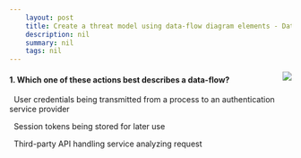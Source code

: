 ```yaml
---
    layout: post
    title: Create a threat model using data-flow diagram elements - Data-flow - The data in transit element
    description: nil
    summary: nil
    tags: nil
---
```



 <a target="_blank" href="https://docs.microsoft.com/en-us/learn/modules/tm-create-a-threat-model-using-foundational-data-flow-diagram-elements/5-data-flow-the-data-in-transit-element/"><i class="fas fa-external-link-alt"></i> </a>
 <img align="right" src="https://docs.microsoft.com/en-us/learn/achievements/create-a-threat-model-using-data-flow-diagram-elements.svg">
####  1. Which one of these actions best describes a data-flow?


<i class='fas fa-check-square' style='color: Dodgerblue;'></i> &nbsp;&nbsp;User credentials being transmitted from a process to an authentication service provider

<i class='far fa-square'></i> &nbsp;&nbsp;Session tokens being stored for later use

<i class='far fa-square'></i> &nbsp;&nbsp;Third-party API handling service analyzing request
<br />
<br />
<br />
